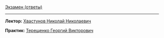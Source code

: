[Экзамен (ответы)](https://docs.google.com/document/d/1Py46eqvlEwEkOijENLudLpmrgs3RoRPokhTntQbqNHQ/edit?tab=t.0#heading=h.66yxa58lhdw7)

---

**Лектор:** [Хвастунов Николай Николаевич](https://my.itmo.ru/persons/353669?p=1&q=хвастунов%20николай)

**Практик:** [Терещенко Георгий Викторович](https://my.itmo.ru/persons/444229?p=1&q=Терещенко%20Георгий%20Викторович)

